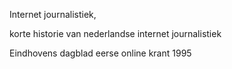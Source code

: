 
Internet journalistiek,

korte historie van nederlandse internet journalistiek

Eindhovens dagblad eerse online krant 1995

